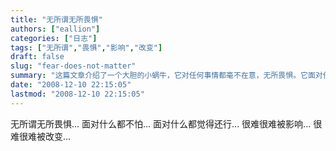 ```yaml
---
title: "无所谓无所畏惧"
authors: ["eallion"]
categories: ["日志"]
tags: ["无所谓","畏惧","影响","改变"]
draft: false
slug: "fear-does-not-matter"
summary: "这篇文章介绍了一个大胆的小蜗牛，它对任何事情都毫不在意，无所畏惧。它面对任何事情都表现得十分冷静，不容易受到影响或改变。"
date: "2008-12-10 22:15:05"
lastmod: "2008-12-10 22:15:05"
---
```


无所谓无所畏惧...
面对什么都不怕...
面对什么都觉得还行...
很难很难被影响...
很难很难被改变...
